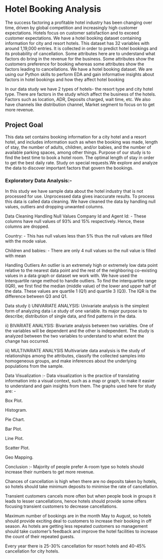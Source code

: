 <h1>Hotel Booking Analysis</h1>
The success factoring a profitable hotel industry has been changing over time, driven by global competition and increasingly high customer expectations. Hotels focus on customer satisfaction and to exceed customer expectations. We have a hotel booking dataset containing information for city and resort hotels. This dataset has 32 variables with around 1,19,000 entries. It is collected in order to predict hotel bookings and its probability of cancellation. Some attributes here are to understand what factors do bring in the revenue for the business. Some attributes show the customers preference for booking whereas some attributes show the factors leading to cancellations. We have a hotel booking dataset. We are using our Python skills to perform EDA and gain informative insights about factors in hotel bookings and how they affect hotel booking

In our data study we have 2 types of hotels- the resort type and city hotel type. There are factors in the study which affect the business of the hotels. Factors such as location, ADR, Deposits charged, wait time, etc. We also have channels like distribution channel, Market segment to focus on to get more revenue.

<h2>Project Goal</h2>
This data set contains booking information for a city hotel and a resort hotel, and includes information such as when the booking was made, length of stay, the number of adults, children, and/or babies, and the number of available parking spaces, among other things. Purpose of our study is to find the best time to book a hotel room. The optimal length of stay in order to get the best daily rate. Study on special requests.We explore and analyze the data to discover important factors that govern the bookings.

<h3>Exploratory Data Analysis:-</h3>
In this study we have sample data about the hotel industry that is not processed for use. Unprocessed data gives inaccurate results. To process this data is called data cleaning. We have cleaned the data by handling null values, outliers and dropping unwanted columns.

Data Cleaning
Handling Null Values
Company Id and Agent Id: - These columns have null values of 93% and 15% respectively. Hence, these columns are dropped.

Country: - This has null values less than 5% thus the null values are filled with the mode value.

Children and babies: - There are only 4 null values so the null value is filled with mean

Handling Outliers
An outlier is an extremely high or extremely low data point relative to the nearest data point and the rest of the neighboring co-existing values in a data graph or dataset we work with. We have used the Interquartile range method to handle outliers. To find the interquartile range (IQR), ​we first find the median (middle value) of the lower and upper half of the data. These values are quartile 1 (Q1) and quartile 3 (Q3). The IQR is the difference between Q3 and Q1.

Data study
i) UNIVARIATE ANALYSIS: Univariate analysis is the simplest form of analyzing data i.e study of one variable. Its major purpose is to describe; distribution of single data, and find patterns in the data.

ii) BIVARIATE ANALYSIS: Bivariate analysis between two variables. One of the variables will be dependent and the other is independent. The study is analyzed between the two variables to understand to what extent the change has occurred.

iii) MULTIVARIATE ANALYSIS Multivariate data analysis is the study of relationships among the attributes, classify the collected samples into homogeneous groups, and make inferences about the underlying populations from the sample.

Data Visualization :-
Data visualization is the practice of translating information into a visual context, such as a map or graph, to make it easier to understand and gain insights from them. The graphs used here for study are: -

Box Plot.

Histogram.

Pie Chart.

Bar Plot.

Line Plot.

Scatter Plot.

Geo Mapping.

Conclusion :-
Majority of people prefer A-room type so hotels should increase their numbers to get more revenue.

Chances of cancellation is high when there are no deposits taken by hotels, so hotels should take minimum deposits to minimise the rate of cancellation.

Transient customers cancels more often but when people book in groups it leads to lesser cancellations, hence hotels should provide some offers focusing transient customers to decrease cancellations.

Maximum number of bookings are in the month May to August, so hotels should provide exciting deal to customers to increase their booking in off season. As hotels are getting less repeated customers so management should take customer’s feedback and improve the hotel facilities to increase the count of their repeated guests.

Every year there is 25-30% cancellation for resort hotels and 40-45% cancellation for city hotels.
